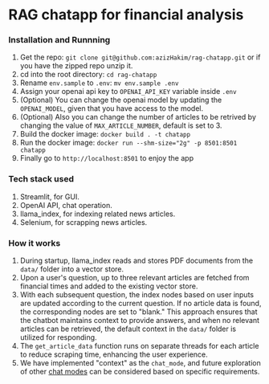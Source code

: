 # RAG chatapp for financial analysis

### Installation and Runnning
1. Get the repo: `git clone git@github.com:azizHakim/rag-chatapp.git` or if you have the zipped repo unzip it.
2. cd into the root directory: `cd rag-chatapp`
3. Rename `env.sample` to `.env`:  `mv env.sample .env`
4. Assign your openai api key to `OPENAI_API_KEY` variable inside `.env`
5. (Optional) You can change the openai model by updating the `OPENAI_MODEL`, given that you have access to the model.
6. (Optional) Also you can change the number of articles to be retrived by changing the value of `MAX_ARTICLE_NUMBER`, default is set to 3.
3. Build the docker image: `docker build . -t chatapp`
4. Run the docker image: `docker run --shm-size="2g" -p 8501:8501 chatapp`
5. Finally go to `http://localhost:8501` to enjoy the app

### Tech stack used
1. Streamlit, for GUI.
2. OpenAI API, chat operation.
2. llama_index, for indexing related news articles.
3. Selenium, for scrapping news articles.

### How it works
1. During startup, llama_index reads and stores PDF documents from the `data/` folder into a vector store.
2. Upon a user's question, up to three relevant articles are fetched from financial times and added to the existing vector store.
3. With each subsequent question, the index nodes based on user inputs are updated according to the current question. If no article data is found, the corresponding nodes are set to "blank." This approach ensures that the chatbot maintains context to provide answers, and when no relevant articles can be retrieved, the default context in the `data/` folder is utilized for responding.
4. The `get_article_data` function runs on separate threads for each article to reduce scraping time, enhancing the user experience.
5. We have implemented "context" as the `chat_mode`, and future exploration of other [chat modes](https://docs.llamaindex.ai/en/stable/module_guides/deploying/chat_engines/usage_pattern.html#configuring-a-chat-engine) can be considered based on specific requirements.
